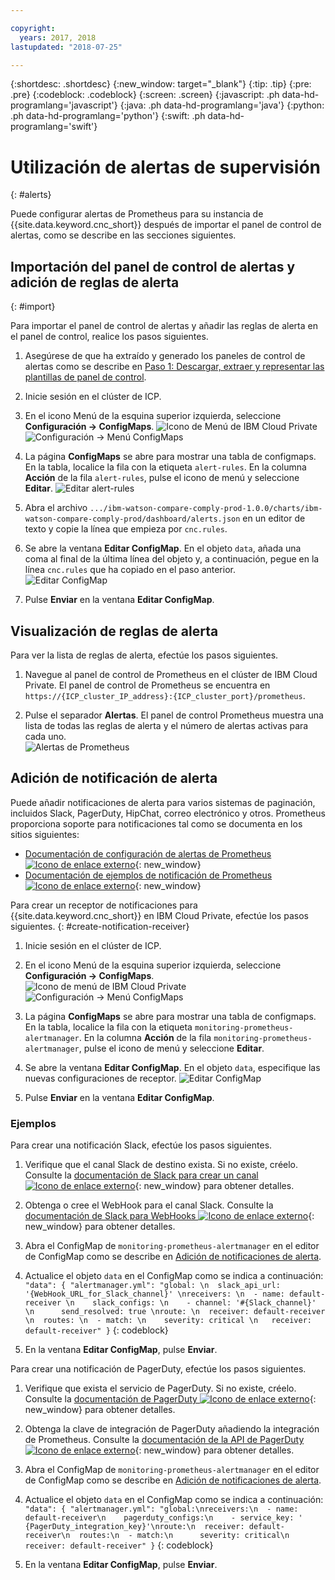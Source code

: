 ```yaml
---

copyright:
  years: 2017, 2018
lastupdated: "2018-07-25"

---
```


{:shortdesc: .shortdesc}
{:new_window: target="_blank"}
{:tip: .tip}
{:pre: .pre}
{:codeblock: .codeblock}
{:screen: .screen}
{:javascript: .ph data-hd-programlang='javascript'}
{:java: .ph data-hd-programlang='java'}
{:python: .ph data-hd-programlang='python'}
{:swift: .ph data-hd-programlang='swift'}

# Utilización de alertas de supervisión
{: #alerts}

Puede configurar alertas de Prometheus para su instancia de {{site.data.keyword.cnc_short}} después de importar el panel de control de alertas, como se describe en las secciones siguientes.

## Importación del panel de control de alertas y adición de reglas de alerta
{: #import}

Para importar el panel de control de alertas y añadir las reglas de alerta en el panel de control, realice los pasos siguientes.

  1. Asegúrese de que ha extraído y generado los paneles de control de alertas como se describe en [Paso 1: Descargar, extraer y representar las plantillas de panel de control](/docs/services/compare-and-comply/monitor.html#monitor).

  1. Inicie sesión en el clúster de ICP.

  1. En el icono Menú de la esquina superior izquierda, seleccione **Configuración -> ConfigMaps**.
      ![Icono de Menú de IBM Cloud Private](images/icp-menu.png) <br />
      ![Configuración -> Menú ConfigMaps](images/configmaps.png)

  1. La página **ConfigMaps** se abre para mostrar una tabla de configmaps. En la tabla, localice la fila con la etiqueta `alert-rules`. En la columna **Acción** de la fila `alert-rules`, pulse el icono de menú y seleccione **Editar**.
     ![Editar alert-rules](images/configmaps-page.png)

  1. Abra el archivo `.../ibm-watson-compare-comply-prod-1.0.0/charts/ibm-watson-compare-comply-prod/dashboard/alerts.json` en un editor de texto y copie la línea que empieza por `cnc.rules`.

  1. Se abre la ventana **Editar ConfigMap**. En el objeto `data`, añada una coma al final de la última línea del objeto y, a continuación, pegue en la línea `cnc.rules` que ha copiado en el paso anterior. <br />
     ![Editar ConfigMap](images/edit-configmap.png)

  1. Pulse **Enviar** en la ventana **Editar ConfigMap**.

## Visualización de reglas de alerta

Para ver la lista de reglas de alerta, efectúe los pasos siguientes.

  1. Navegue al panel de control de Prometheus en el clúster de IBM Cloud Private. El panel de control de Prometheus se encuentra en `https://{ICP_cluster_IP_address}:{ICP_cluster_port}/prometheus`.

  1. Pulse el separador **Alertas**. El panel de control Prometheus muestra una lista de todas las reglas de alerta y el número de alertas activas para cada uno. <br />
    ![Alertas de Prometheus](images/prometheus-dboard.png)

## Adición de notificación de alerta

Puede añadir notificaciones de alerta para varios sistemas de paginación, incluidos Slack, PagerDuty, HipChat, correo electrónico y otros. Prometheus proporciona soporte para notificaciones tal como se documenta en los sitios siguientes:

 - [Documentación de configuración de alertas de Prometheus ![Icono de enlace externo](../../icons/launch-glyph.svg "Icono de enlace externo")](https://prometheus.io/docs/alerting/configuration/){: new_window}
 - [Documentación de ejemplos de notificación de Prometheus ![Icono de enlace externo](../../icons/launch-glyph.svg "Icono de enlace externo")](https://prometheus.io/docs/alerting/notification_examples/){: new_window}

Para crear un receptor de notificaciones para {{site.data.keyword.cnc_short}} en IBM Cloud Private, efectúe los pasos siguientes.
{: #create-notification-receiver}

  1. Inicie sesión en el clúster de ICP.

  1. En el icono Menú de la esquina superior izquierda, seleccione **Configuración -> ConfigMaps**. <br />
      ![Icono de menú de IBM Cloud Private](images/icp-menu.png) <br />
      ![Configuración -> Menú ConfigMaps](images/configmaps.png)

  1. La página **ConfigMaps** se abre para mostrar una tabla de configmaps. En la tabla, localice la fila con la etiqueta `monitoring-prometheus-alertmanager`. En la columna **Acción** de la fila `monitoring-prometheus-alertmanager`, pulse el icono de menú y seleccione **Editar**.

  1. Se abre la ventana **Editar ConfigMap**. En el objeto `data`, especifique las nuevas configuraciones de receptor.
     ![Editar ConfigMap](images/prom-alert-edit.png)

  1. Pulse **Enviar** en la ventana **Editar ConfigMap**.

### Ejemplos

Para crear una notificación Slack, efectúe los pasos siguientes.

  1. Verifique que el canal Slack de destino exista. Si no existe, créelo. Consulte la [documentación de Slack para crear un canal ![Icono de enlace externo](../../icons/launch-glyph.svg "Icono de enlace externo")](https://get.slack.help/hc/en-us/articles/201402297-Create-a-channel){: new_window} para obtener detalles.

  1. Obtenga o cree el WebHook para el canal Slack. Consulte la [documentación de Slack para WebHooks ![Icono de enlace externo](../../icons/launch-glyph.svg "Icono de enlace externo")](https://get.slack.help/hc/en-us/articles/115005265063-Incoming-WebHooks-for-Slack){: new_window} para obtener detalles.

  1. Abra el ConfigMap de `monitoring-prometheus-alertmanager` en el editor de ConfigMap como se describe en [Adición de notificaciones de alerta](#create-notification-receiver).

  1. Actualice el objeto `data` en el ConfigMap como se indica a continuación:
    ```
    "data": {
      "alertmanager.yml": "global: \n  slack_api_url: '{WebHook_URL_for_Slack_channel}' \nreceivers: \n  - name: default-receiver \n    slack_configs: \n    - channel: '#{Slack_channel}' \n      send_resolved: true \nroute: \n  receiver: default-receiver \n  routes: \n  - match: \n    severity: critical \n   receiver: default-receiver"
    }
    ```
    {: codeblock}

  1. En la ventana **Editar ConfigMap**, pulse **Enviar**.

Para crear una notificación de PagerDuty, efectúe los pasos siguientes.

  1. Verifique que exista el servicio de PagerDuty. Si no existe, créelo. Consulte la [documentación de PagerDuty ![Icono de enlace externo](../../icons/launch-glyph.svg "Icono de enlace externo")](https://v2.developer.pagerduty.com/docs){: new_window} para obtener detalles.

  1. Obtenga la clave de integración de PagerDuty añadiendo la integración de Prometheus. Consulte la [documentación de la API de PagerDuty ![Icono de enlace externo](../../icons/launch-glyph.svg "Icono de enlace externo")](https://v2.developer.pagerduty.com/docs/events-api){: new_window} para obtener detalles.

  1. Abra el ConfigMap de `monitoring-prometheus-alertmanager` en el editor de ConfigMap como se describe en [Adición de notificaciones de alerta](#create-notification-receiver).

  1. Actualice el objeto `data` en el ConfigMap como se indica a continuación:
    ```
    "data": {
      "alertmanager.yml": "global:\nreceivers:\n  - name: default-receiver\n    pagerduty_configs:\n    - service_key: ' {PagerDuty_integration_key}'\nroute:\n  receiver: default-receiver\n  routes:\n  - match:\n      severity: critical\n    receiver: default-receiver"
    }
    ```
    {: codeblock}

  1. En la ventana **Editar ConfigMap**, pulse **Enviar**.
  
